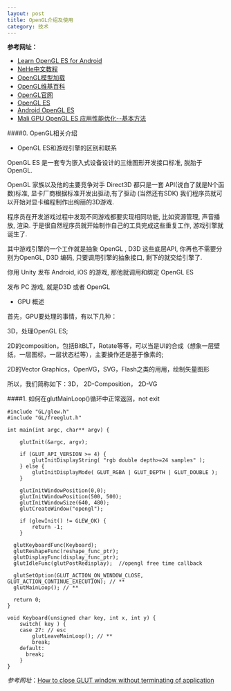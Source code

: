 ```yaml
---
layout: post
title: OpenGL介绍及使用
category: 技术
---
```


**参考网址：**

* [Learn OpenGL ES for Android](http://www.learnopengles.com/ "Markdown")
* [NeHe中文教程](http://202.117.94.248/teach/c/NeHeCHS/index.htm "Markdown")
* [OpenGL模型加载](http://202.117.94.248/teach/c/NeHeCHS/course/tutorial_31.htm "Markdown")
* [OpenGL维基百科](https://zh.wikipedia.org/zh-cn/OpenGL "Markdown")
* [OpenGL官网](https://www.opengl.org/wiki/Getting_Started "Markdown")
* [OpenGL ES](https://www.khronos.org/opengles/ "Markdown")
* [Android OpenGL ES](http://developer.android.com/guide/topics/graphics/opengl.html#choosing-version "Markdown")
* [Mali GPU OpenGL ES 应用性能优化--基本方法](http://blog.csdn.net/myarrow/article/details/17583559 "Markdown")

####0. OpenGL相关介绍

* OpenGL ES和游戏引擎的区别和联系

OpenGL ES 是一套专为嵌入式设备设计的三维图形开发接口标准, 脱胎于 OpenGL. 

OpenGL 家族以及他的主要竞争对手 Direct3D 都只是一套 API(说白了就是N个函数)标准, 显卡厂商根据标准开发出驱动,有了驱动 (当然还有SDK) 我们程序员就可以开始对显卡编程制作出绚丽的3D游戏.

程序员在开发游戏过程中发现不同游戏都要实现相同功能, 比如资源管理, 声音播放, 渲染. 于是很自然程序员就开始制作自己的工具完成这些重复工作, 游戏引擎就诞生了.

其中游戏引擎的一个工作就是抽象 OpenGL , D3D 这些底层API, 你再也不需要分别为OpenGL, D3D 编码, 只要调用引擎的抽象接口, 剩下的就交给引擎了.

你用 Unity 发布 Android, iOS 的游戏, 那他就调用和绑定 OpenGL ES

发布 PC 游戏, 就是D3D 或者 OpenGL

* GPU 概述

首先，GPU要处理的事情，有以下几种：

3D，处理OpenGL ES;

2D的composition，包括BitBLT，Rotate等等，可以当是UI的合成（想象一层壁纸，一层图标，一层状态栏等），主要操作还是基于像素的;

2D的Vector Graphics，OpenVG，SVG，Flash之类的用用，绘制矢量图形

所以，我们简称如下：3D， 2D-Composition， 2D-VG

####1. 如何在glutMainLoop()循环中正常返回，not exit

```
#include "GL/glew.h"
#include "GL/freeglut.h"

int main(int argc, char** argv) {

	glutInit(&argc, argv);

	if (GLUT_API_VERSION >= 4) {
		glutInitDisplayString( "rgb double depth>=24 samples" );
	} else {
		glutInitDisplayMode( GLUT_RGBA | GLUT_DEPTH | GLUT_DOUBLE );
	}

	glutInitWindowPosition(0,0);
	glutInitWindowPosition(500, 500);
	glutInitWindowSize(640, 480);
	glutCreateWindow("opengl");

	if (glewInit() != GLEW_OK) {
		return -1;
	}

  glutKeyboardFunc(Keyboard);
  glutReshapeFunc(reshape_func_ptr);
  glutDisplayFunc(display_func_ptr);
  glutIdleFunc(glutPostRedisplay);  //opengl free time callback
  
  glutSetOption(GLUT_ACTION_ON_WINDOW_CLOSE, GLUT_ACTION_CONTINUE_EXECUTION); // **
  glutMainLoop(); // **
  
  return 0;
}

void Keyboard(unsigned char key, int x, int y) {
	switch( key ) {
	case 27: // esc
		glutLeaveMainLoop(); // **
		break;
	default:
	  break;
	}
}
```

*参考网址*：[How to close GLUT window without terminating of application](http://stackoverflow.com/questions/17972275/how-to-close-glut-window-without-terminating-of-application "opengl")
